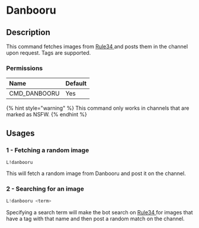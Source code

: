 # Danbooru

## Description <a id="description"></a>

This command fetches images from [Rule34 ](https://danbooru.donmain.us/)and posts them in the channel upon request. Tags are supported.

### Permissions <a id="permissions"></a>

| Name | Default |
| :--- | :--- |
| CMD\_DANBOORU | Yes |

{% hint style="warning" %}
This command only works in channels that are marked as NSFW.
{% endhint %}

## Usages <a id="usages"></a>

### 1 - Fetching a random image <a id="1-fetching-a-random-image"></a>

```text
L!danbooru
```

This will fetch a random image from Danbooru and post it on the channel.

### 2 - Searching for an image <a id="2-searching-for-an-image"></a>

```java
L!danbooru <term>
```

Specifying a search term will make the bot search on [Rule34 ](https://danbooru.donmain.us/)for images that have a tag with that name and then post a random match on the channel.

